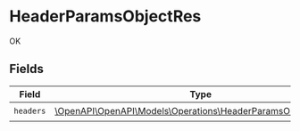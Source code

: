 # HeaderParamsObjectRes

OK


## Fields

| Field                                                                                                                | Type                                                                                                                 | Required                                                                                                             | Description                                                                                                          |
| -------------------------------------------------------------------------------------------------------------------- | -------------------------------------------------------------------------------------------------------------------- | -------------------------------------------------------------------------------------------------------------------- | -------------------------------------------------------------------------------------------------------------------- |
| `headers`                                                                                                            | [\OpenAPI\OpenAPI\Models\Operations\HeaderParamsObjectHeaders](../../Models/Operations/HeaderParamsObjectHeaders.md) | :heavy_check_mark:                                                                                                   | N/A                                                                                                                  |